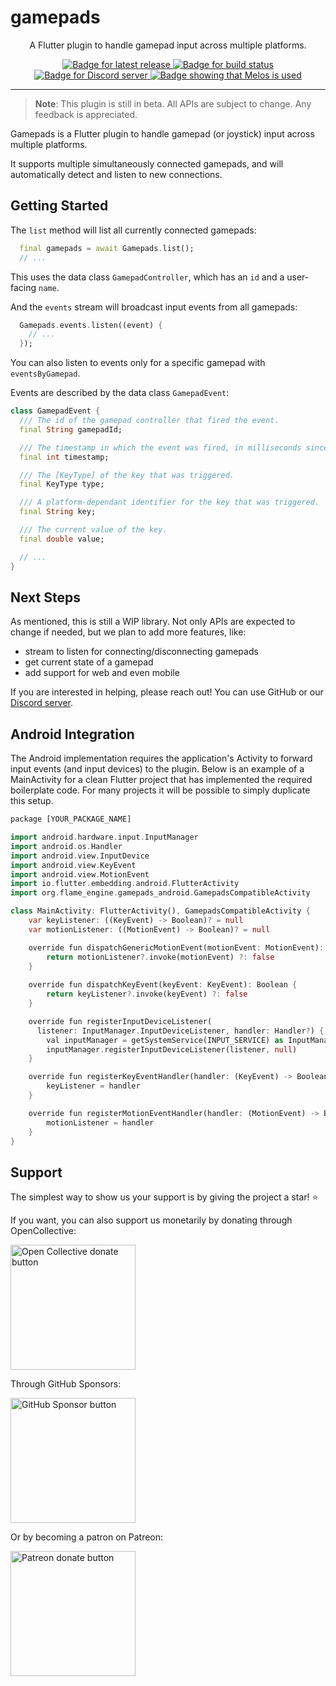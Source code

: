 # gamepads

<p align="center">
  A Flutter plugin to handle gamepad input across multiple platforms.
</p>

<p align="center">
  <a title="Pub" href="https://pub.dev/packages/gamepads">
    <img
      src="https://img.shields.io/pub/v/gamepads.svg?style=popout&include_prereleases"
      alt="Badge for latest release"
    />
  </a>
  <a title="Build Status" href="https://github.com/wantroba/gamepads/actions?query=workflow%3Acicd+branch%3Amain">
    <img
      src="https://github.com/wantroba/gamepads/workflows/cicd/badge.svg?branch=main"
      alt="Badge for build status"
    />
  </a>
  <a title="Discord" href="https://discord.gg/pxrBmy4">
    <img src="https://img.shields.io/discord/509714518008528896.svg" alt="Badge for Discord server"/>
  </a>
  <a title="Melos" href="https://github.com/invertase/melos">
    <img
      src="https://img.shields.io/badge/maintained%20with-melos-f700ff.svg"
      alt="Badge showing that Melos is used"
    />
  </a>
</p>

---

> **Note**: This plugin is still in beta. All APIs are subject to change. Any feedback is appreciated.

Gamepads is a Flutter plugin to handle gamepad (or joystick) input across multiple platforms.

It supports multiple simultaneously connected gamepads, and will automatically detect and listen to
new connections.


## Getting Started

The `list` method will list all currently connected gamepads:

```dart
  final gamepads = await Gamepads.list();
  // ...
```

This uses the data class `GamepadController`, which has an `id` and a user-facing `name`.

And the `events` stream will broadcast input events from all gamepads:

```dart
  Gamepads.events.listen((event) {
    // ...
  });
```

You can also listen to events only for a specific gamepad with `eventsByGamepad`.

Events are described by the data class `GamepadEvent`:

```dart
class GamepadEvent {
  /// The id of the gamepad controller that fired the event.
  final String gamepadId;

  /// The timestamp in which the event was fired, in milliseconds since epoch.
  final int timestamp;

  /// The [KeyType] of the key that was triggered.
  final KeyType type;

  /// A platform-dependant identifier for the key that was triggered.
  final String key;

  /// The current value of the key.
  final double value;

  // ...
}
```


## Next Steps

As mentioned, this is still a WIP library. Not only APIs are expected to change if needed, but we
 plan to add more features, like:

- stream to listen for connecting/disconnecting gamepads
- get current state of a gamepad
- add support for web and even mobile

If you are interested in helping, please reach out!
You can use GitHub or our [Discord server](https://discord.gg/pxrBmy4).


## Android Integration

The Android implementation requires the application's Activity to forward input events (and
input devices) to the plugin. Below is an example of a MainActivity for a clean Flutter project
that has implemented the required boilerplate code. For many projects it will be possible to simply
duplicate this setup.

```dart
package [YOUR_PACKAGE_NAME]

import android.hardware.input.InputManager
import android.os.Handler
import android.view.InputDevice
import android.view.KeyEvent
import android.view.MotionEvent
import io.flutter.embedding.android.FlutterActivity
import org.flame_engine.gamepads_android.GamepadsCompatibleActivity

class MainActivity: FlutterActivity(), GamepadsCompatibleActivity {
    var keyListener: ((KeyEvent) -> Boolean)? = null
    var motionListener: ((MotionEvent) -> Boolean)? = null

    override fun dispatchGenericMotionEvent(motionEvent: MotionEvent): Boolean {
        return motionListener?.invoke(motionEvent) ?: false
    }
    
    override fun dispatchKeyEvent(keyEvent: KeyEvent): Boolean {
        return keyListener?.invoke(keyEvent) ?: false
    }

    override fun registerInputDeviceListener(
      listener: InputManager.InputDeviceListener, handler: Handler?) {
        val inputManager = getSystemService(INPUT_SERVICE) as InputManager
        inputManager.registerInputDeviceListener(listener, null)
    }

    override fun registerKeyEventHandler(handler: (KeyEvent) -> Boolean) {
        keyListener = handler
    }

    override fun registerMotionEventHandler(handler: (MotionEvent) -> Boolean) {
        motionListener = handler
    }
}

```


## Support

The simplest way to show us your support is by giving the project a star! :star:

If you want, you can also support us monetarily by donating through OpenCollective:

<a href="https://opencollective.com/blue-fire/donate" target="_blank">
  <img
    src="https://opencollective.com/blue-fire/donate/button@2x.png?color=blue"
    width=200
    alt="Open Collective donate button"
  />
</a>

Through GitHub Sponsors:

<a href="https://github.com/sponsors/bluefireteam" target="_blank">
  <img
    src="https://img.shields.io/badge/Github%20Sponsor-blue?style=for-the-badge&logo=github&logoColor=white"
    width=200
    alt="GitHub Sponsor button"
  />
</a>

Or by becoming a patron on Patreon:

<a href="https://www.patreon.com/bluefireoss" target="_blank">
  <img
   src="https://c5.patreon.com/external/logo/become_a_patron_button.png"
   width=200
   alt="Patreon donate button"
  />
</a>
